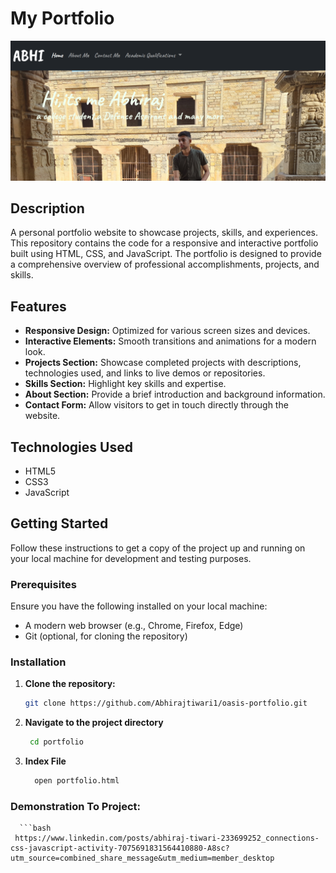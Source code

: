 # My Portfolio

![Cover Image](./portfolio.png)

## Description

A personal portfolio website to showcase projects, skills, and experiences. This repository contains the code for a responsive and interactive portfolio built using HTML, CSS, and JavaScript. The portfolio is designed to provide a comprehensive overview of professional accomplishments, projects, and skills.

## Features

- **Responsive Design:** Optimized for various screen sizes and devices.
- **Interactive Elements:** Smooth transitions and animations for a modern look.
- **Projects Section:** Showcase completed projects with descriptions, technologies used, and links to live demos or repositories.
- **Skills Section:** Highlight key skills and expertise.
- **About Section:** Provide a brief introduction and background information.
- **Contact Form:** Allow visitors to get in touch directly through the website.

## Technologies Used

- HTML5
- CSS3
- JavaScript

## Getting Started

Follow these instructions to get a copy of the project up and running on your local machine for development and testing purposes.

### Prerequisites

Ensure you have the following installed on your local machine:

- A modern web browser (e.g., Chrome, Firefox, Edge)
- Git (optional, for cloning the repository)

### Installation

1. **Clone the repository:**
   ```bash
   git clone https://github.com/Abhirajtiwari1/oasis-portfolio.git

2. **Navigate to the project directory**
   ```bash
    cd portfolio

3. **Index File**
   ```bash
     open portfolio.html

### Demonstration To Project:
      ```bash
     https://www.linkedin.com/posts/abhiraj-tiwari-233699252_connections-css-javascript-activity-7075691831564410880-A8sc?utm_source=combined_share_message&utm_medium=member_desktop
    
